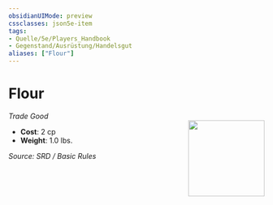 ```yaml
---
obsidianUIMode: preview
cssclasses: json5e-item
tags:
- Quelle/5e/Players_Handbook
- Gegenstand/Ausrüstung/Handelsgut
aliases: ["Flour"]
---
```

# Flour
*Trade Good*  
<img src="Symbolik/Gegenstände.webp" align="right" width="150">

- **Cost**: 2 cp
- **Weight**: 1.0 lbs.

*Source: SRD / Basic Rules*